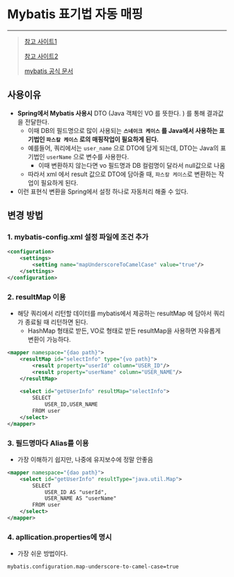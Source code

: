 # Mybatis 표기법 자동 매핑

---

>[참고 사이트1](https://hayden-archive.tistory.com/326)
>
>[참고 사이트2](https://deersoul6662.tistory.com/232)
>
>[mybatis 공식 문서](https://mybatis.org/mybatis-3/ko/configuration.html)

## 사용이유

- **Spring에서 Mybatis 사용시** DTO (Java 객체인 VO 를 뜻한다. ) 를 통해 결과값을 전달한다. 
  - 이때 DB의 필드명으로 많이 사용되는 **`스네이크 케이스` 를 Java에서 사용하는 표기법인 `파스칼 케이스` 로의 매핑작업이 필요하게 된다.** 
  - 예를들어, 쿼리에서는 `user_name` 으로 DTO에 담게 되는데, DTO는 Java의 표기법인 `userName` 으로 변수를 사용한다. 
    - 이때 변환하지 않는다면 vo 필드명과 DB 컬럼명이 달라서 null값으로 나옴
  - 따라서 xml 에서 result 값으로 DTO에 담아줄 때, `파스칼 케이스`로 변환하는 작업이 필요하게 된다. 
- 이런 표현식 변환을 Spring에서 설정 하나로 자동처리 해줄 수 있다. 

## 변경 방법

### 1. mybatis-config.xml 설정 파일에 조건 추가

```xml
<configuration>
    <settings>
        <setting name="mapUnderscoreToCamelCase" value="true"/>
    </settings>
</configuration>
```

### 2. resultMap 이용 

- 해당 쿼리에서 리턴할 데이터를 mybatis에서 제공하는 resultMap 에 담아서 쿼리가 종료될 때 리턴하면 된다.
  - HashMap 형태로 받든, VO로 형태로 받든 resultMap을 사용하면 자유롭게 변환이 가능하다.

```xml
<mapper namespace="{dao path}">
    <resultMap id="selectInfo" type="{vo path}">
        <result property="userId" column="USER_ID"/>
        <result property="userName" column="USER_NAME"/>
    </resultMap>
 
    <select id="getUserInfo" resultMap="selectInfo">
        SELECT 
            USER_ID,USER_NAME
        FROM user
    </select>
</mapper>
```

### 3. 필드명마다 Alias를 이용

- 가장 이해하기 쉽지만, 나중에 유지보수에 정말 안좋음

```xml
<mapper namespace="{dao path}">
    <select id="getUserInfo" resultType="java.util.Map">
        SELECT 
            USER_ID AS "userId",
            USER_NAME AS "userName"
        FROM user
    </select>
</mapper>
```

### 4. apllication.properties에 명시 

- 가장 쉬운 방법이다. 

```properties
mybatis.configuration.map-underscore-to-camel-case=true
```

